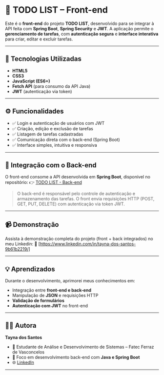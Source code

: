 # 📝 TODO LIST – Front-end

Este é o **front-end** do projeto **TODO LIST**, desenvolvido para se integrar à API feita com **Spring Boot**, **Spring Security** e **JWT**.
A aplicação permite o **gerenciamento de tarefas**, com **autenticação segura** e **interface interativa** para criar, editar e excluir tarefas.

---

## 🚀 Tecnologias Utilizadas

* **HTML5**
* **CSS3**
* **JavaScript (ES6+)**
* **Fetch API** (para consumo da API Java)
* **JWT** (autenticação via token)

---

## ⚙️ Funcionalidades

* ✅ Login e autenticação de usuários com JWT
* ✅ Criação, edição e exclusão de tarefas
* ✅ Listagem de tarefas cadastradas
* ✅ Comunicação direta com o back-end (Spring Boot)
* ✅ Interface simples, intuitiva e responsiva
---

## 🔗 Integração com o Back-end

O front-end consome a API desenvolvida em **Spring Boot**, disponível no repositório:
👉 [TODO LIST - Back-end](https://github.com/SeuUsuario/todo-list-backend)

> O back-end é responsável pelo controle de autenticação e armazenamento das tarefas.
> O front envia requisições HTTP (POST, GET, PUT, DELETE) com autenticação via token JWT.
---

## 📹 Demonstração

Assista à demonstração completa do projeto (front + back integrados) no meu Linkedin:
🎥 [https://www.linkedin.com/in/tayna-dos-santos-9b61b2219/]

---

## 💡 Aprendizados

Durante o desenvolvimento, aprimorei meus conhecimentos em:

* Integração entre **front-end e back-end**
* Manipulação de **JSON** e requisições HTTP
* **Validação de formulários**
* **Autenticação com JWT** no front-end

---

## 🧑‍💻 Autora

**Tayna dos Santos**
* 📍 Estudante de Análise e Desenvolvimento de Sistemas – Fatec Ferraz de Vasconcelos
* 💼 Foco em desenvolvimento back-end com **Java e Spring Boot**
* 🌐 [LinkedIn](https://www.linkedin.com/in/tayna-dos-santos-9b61b2219/)

---



